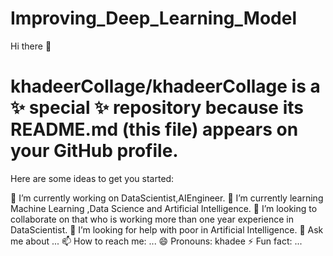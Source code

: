 # Improving_Deep_Learning_Model

Hi there 👋
# khadeerCollage/khadeerCollage is a ✨ special ✨ repository because its README.md (this file) appears on your GitHub profile.

Here are some ideas to get you started:

🔭 I’m currently working on DataScientist,AIEngineer.
🌱 I’m currently learning Machine Learning ,Data Science and Artificial Intelligence.
👯 I’m looking to collaborate on that who is working more than one year experience in DataScientist.
🤔 I’m looking for help with poor in Artificial Intelligence.
💬 Ask me about ...
📫 How to reach me: ...
😄 Pronouns: khadee
⚡ Fun fact: ...
